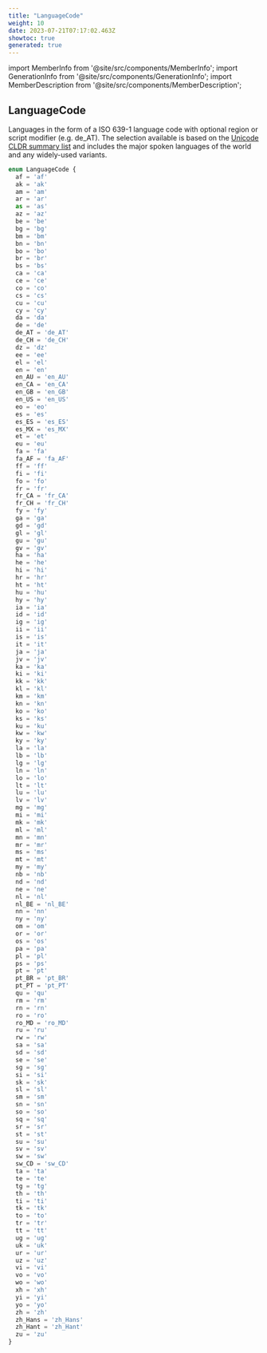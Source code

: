 ```yaml
---
title: "LanguageCode"
weight: 10
date: 2023-07-21T07:17:02.463Z
showtoc: true
generated: true
---
```

<!-- This file was generated from the Vendure source. Do not modify. Instead, re-run the "docs:build" script -->
import MemberInfo from '@site/src/components/MemberInfo';
import GenerationInfo from '@site/src/components/GenerationInfo';
import MemberDescription from '@site/src/components/MemberDescription';


## LanguageCode

<GenerationInfo sourceFile="packages/common/src/generated-types.ts" sourceLine="2115" packageName="@vendure/common" />

Languages in the form of a ISO 639-1 language code with optional
region or script modifier (e.g. de_AT). The selection available is based
on the [Unicode CLDR summary list](https://unicode-org.github.io/cldr-staging/charts/37/summary/root.html)
and includes the major spoken languages of the world and any widely-used variants.

```ts title="Signature"
enum LanguageCode {
  af = 'af'
  ak = 'ak'
  am = 'am'
  ar = 'ar'
  as = 'as'
  az = 'az'
  be = 'be'
  bg = 'bg'
  bm = 'bm'
  bn = 'bn'
  bo = 'bo'
  br = 'br'
  bs = 'bs'
  ca = 'ca'
  ce = 'ce'
  co = 'co'
  cs = 'cs'
  cu = 'cu'
  cy = 'cy'
  da = 'da'
  de = 'de'
  de_AT = 'de_AT'
  de_CH = 'de_CH'
  dz = 'dz'
  ee = 'ee'
  el = 'el'
  en = 'en'
  en_AU = 'en_AU'
  en_CA = 'en_CA'
  en_GB = 'en_GB'
  en_US = 'en_US'
  eo = 'eo'
  es = 'es'
  es_ES = 'es_ES'
  es_MX = 'es_MX'
  et = 'et'
  eu = 'eu'
  fa = 'fa'
  fa_AF = 'fa_AF'
  ff = 'ff'
  fi = 'fi'
  fo = 'fo'
  fr = 'fr'
  fr_CA = 'fr_CA'
  fr_CH = 'fr_CH'
  fy = 'fy'
  ga = 'ga'
  gd = 'gd'
  gl = 'gl'
  gu = 'gu'
  gv = 'gv'
  ha = 'ha'
  he = 'he'
  hi = 'hi'
  hr = 'hr'
  ht = 'ht'
  hu = 'hu'
  hy = 'hy'
  ia = 'ia'
  id = 'id'
  ig = 'ig'
  ii = 'ii'
  is = 'is'
  it = 'it'
  ja = 'ja'
  jv = 'jv'
  ka = 'ka'
  ki = 'ki'
  kk = 'kk'
  kl = 'kl'
  km = 'km'
  kn = 'kn'
  ko = 'ko'
  ks = 'ks'
  ku = 'ku'
  kw = 'kw'
  ky = 'ky'
  la = 'la'
  lb = 'lb'
  lg = 'lg'
  ln = 'ln'
  lo = 'lo'
  lt = 'lt'
  lu = 'lu'
  lv = 'lv'
  mg = 'mg'
  mi = 'mi'
  mk = 'mk'
  ml = 'ml'
  mn = 'mn'
  mr = 'mr'
  ms = 'ms'
  mt = 'mt'
  my = 'my'
  nb = 'nb'
  nd = 'nd'
  ne = 'ne'
  nl = 'nl'
  nl_BE = 'nl_BE'
  nn = 'nn'
  ny = 'ny'
  om = 'om'
  or = 'or'
  os = 'os'
  pa = 'pa'
  pl = 'pl'
  ps = 'ps'
  pt = 'pt'
  pt_BR = 'pt_BR'
  pt_PT = 'pt_PT'
  qu = 'qu'
  rm = 'rm'
  rn = 'rn'
  ro = 'ro'
  ro_MD = 'ro_MD'
  ru = 'ru'
  rw = 'rw'
  sa = 'sa'
  sd = 'sd'
  se = 'se'
  sg = 'sg'
  si = 'si'
  sk = 'sk'
  sl = 'sl'
  sm = 'sm'
  sn = 'sn'
  so = 'so'
  sq = 'sq'
  sr = 'sr'
  st = 'st'
  su = 'su'
  sv = 'sv'
  sw = 'sw'
  sw_CD = 'sw_CD'
  ta = 'ta'
  te = 'te'
  tg = 'tg'
  th = 'th'
  ti = 'ti'
  tk = 'tk'
  to = 'to'
  tr = 'tr'
  tt = 'tt'
  ug = 'ug'
  uk = 'uk'
  ur = 'ur'
  uz = 'uz'
  vi = 'vi'
  vo = 'vo'
  wo = 'wo'
  xh = 'xh'
  yi = 'yi'
  yo = 'yo'
  zh = 'zh'
  zh_Hans = 'zh_Hans'
  zh_Hant = 'zh_Hant'
  zu = 'zu'
}
```
